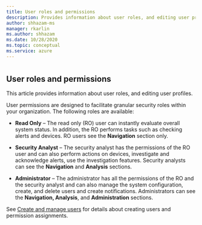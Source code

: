 ```yaml
---
title: User roles and permissions
description: Provides information about user roles, and editing user profiles.
author: shhazam-ms
manager: rkarlin
ms.author: shhazam
ms.date: 10/28/2020
ms.topic: conceptual
ms.service: azure
---
```


#

## User roles and permissions

This article provides information about user roles, and editing user profiles.

User permissions are designed to facilitate granular security roles within your organization. The following roles are available:

- **Read Only** – The read only (RO) user can instantly evaluate overall system status. In addition, the RO performs tasks such as checking alerts and devices. RO users see the **Navigation** section only.

- **Security Analyst** – The security analyst has the permissions of the RO user and can also perform actions on devices, investigate and acknowledge alerts, use the investigation features. Security analysts can see the **Navigation** and **Analysis** sections.

- **Administrator** – The administrator has all the permissions of the RO and the security analyst and can also manage the system configuration, create, and delete users and create notifications. Administrators can see the **Navigation, Analysis**, and **Administration** sections.

See [Create and manage users](how-to-create-and-manage-users.md) for details about creating users and permission assignments.
